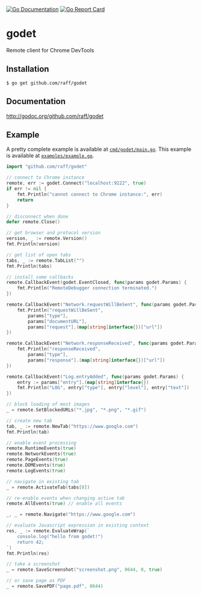 
[![Go Documentation](http://godoc.org/github.com/raff/godet?status.svg)](http://godoc.org/github.com/raff/godet)
[![Go Report Card](https://goreportcard.com/badge/github.com/raff/godet)](https://goreportcard.com/report/github.com/raff/godet)

# godet
Remote client for Chrome DevTools

## Installation

    $ go get github.com/raff/godet
    
## Documentation
http://godoc.org/github.com/raff/godet

## Example
A pretty complete example is available at [`cmd/godet/main.go`](https://github.com/raff/godet/blob/master/cmd/godet/main.go).
This example is available at [`examples/example.go`](https://github.com/raff/godet/blob/master/examples/example.go).

```go
import "github.com/raff/godet"

// connect to Chrome instance
remote, err := godet.Connect("localhost:9222", true)
if err != nil {
    fmt.Println("cannot connect to Chrome instance:", err)
    return
}

// disconnect when done
defer remote.Close()

// get browser and protocol version
version, _ := remote.Version()
fmt.Println(version)

// get list of open tabs
tabs, _ := remote.TabList("")
fmt.Println(tabs)

// install some callbacks
remote.CallbackEvent(godet.EventClosed, func(params godet.Params) {
    fmt.Println("RemoteDebugger connection terminated.")
})

remote.CallbackEvent("Network.requestWillBeSent", func(params godet.Params) {
    fmt.Println("requestWillBeSent",
        params["type"],
        params["documentURL"],
        params["request"].(map[string]interface{})["url"])
})

remote.CallbackEvent("Network.responseReceived", func(params godet.Params) {
    fmt.Println("responseReceived",
        params["type"],
        params["response"].(map[string]interface{})["url"])
})

remote.CallbackEvent("Log.entryAdded", func(params godet.Params) {
    entry := params["entry"].(map[string]interface{})
    fmt.Println("LOG", entry["type"], entry["level"], entry["text"])
})

// block loading of most images
_ = remote.SetBlockedURLs("*.jpg", "*.png", "*.gif")

// create new tab
tab, _ := remote.NewTab("https://www.google.com")
fmt.Println(tab)

// enable event processing
remote.RuntimeEvents(true)
remote.NetworkEvents(true)
remote.PageEvents(true)
remote.DOMEvents(true)
remote.LogEvents(true)

// navigate in existing tab
_ = remote.ActivateTab(tabs[0])

// re-enable events when changing active tab
remote.AllEvents(true) // enable all events

_, _ = remote.Navigate("https://www.google.com")

// evaluate Javascript expression in existing context
res, _ := remote.EvaluateWrap(`
    console.log("hello from godet!")
    return 42;
`)
fmt.Println(res)

// take a screenshot
_ = remote.SaveScreenshot("screenshot.png", 0644, 0, true)

// or save page as PDF
_ = remote.SavePDF("page.pdf", 0644)

```

